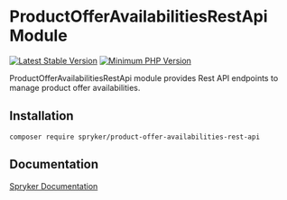 # ProductOfferAvailabilitiesRestApi Module
[![Latest Stable Version](https://poser.pugx.org/spryker/product-offer-availabilities-rest-api/v/stable.svg)](https://packagist.org/packages/spryker/product-offer-availabilities-rest-api)
[![Minimum PHP Version](https://img.shields.io/badge/php-%3E%3D%207.4-8892BF.svg)](https://php.net/)

ProductOfferAvailabilitiesRestApi module provides Rest API endpoints to manage product offer availabilities.

## Installation

```
composer require spryker/product-offer-availabilities-rest-api
```

## Documentation

[Spryker Documentation](https://academy.spryker.com/developing_with_spryker/module_guide/modules.html)
